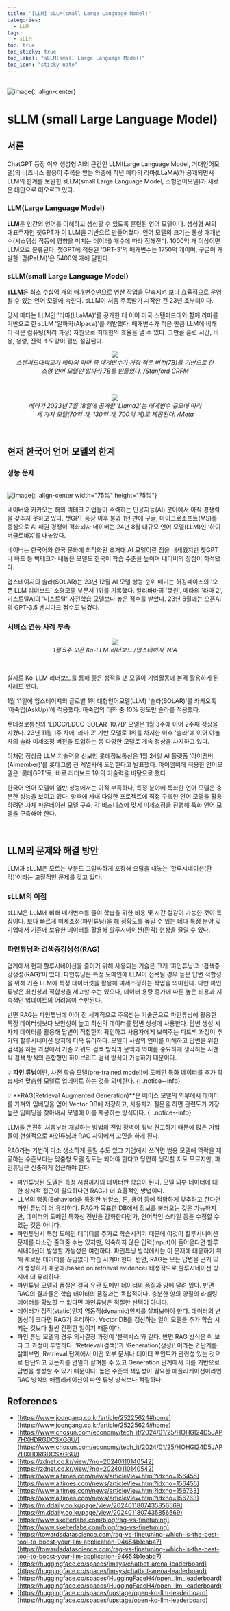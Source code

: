 ```yaml
---
title: "[LLM] sLLM(small Large Language Model)"
categories:
  - LLM
tags:
  - sLLM
toc: true
toc_sticky: true
toc_label: "sLLM(small Large Language Model)"
toc_icon: "sticky-note"
---
```


<br>![image](https://github.com/leechanwoo-kor/leechanwoo-kor.github.io/assets/55765292/d1e32689-d62b-4650-b751-5ae353c001cb){: .align-center}<br>

# sLLM (small Large Language Model)

## 서론

ChatGPT 등장 이후 생성형 AI의 근간인 LLM(Large Language Model, 거대언어모델)의 비즈니스 활용이 주목을 받는 와중에 작년 메타의 라마(LLaMA)가 공개되면서 LLM의 한계를 보완한 sLLM(small Large Language Model, 소형언어모델)가 새로운 대안으로 떠오르고 있다.

### LLM(Large Language Model)

**LLM**은 인간의 언어를 이해하고 생성할 수 있도록 훈련된 언어 모델이다. 생성형 AI의 대표주자인 챗GPT가 이 LLM을 기반으로 만들어졌다. 언어 모델의 크기는 통상 매개변수(시스템상 작동에 영향을 미치는 데이터) 개수에 따라 정해진다. 1000억 개 이상이면 LLM으로 분류된다. 챗GPT에 적용된 'GPT-3'의 매개변수는 1750억 개이며, 구글이 개발한 '팜(PaLM)'은 5400억 개에 달한다.

### sLLM(small Large Language Model)

**sLLM**은 최소 수십억 개의 매개변수만으로 연산 작업을 단축시켜 보다 효율적으로 운영될 수 있는 언어 모델에 속한다. sLLM이 처음 주목받기 시작한 건 23년 초부터이다.

당시 메타는 LLM인 '라마(LLaMA)'를 공개한 데 이어 미국 스탠퍼드대와 함께 라마를 기반으로 한 sLLM '알파카(Alpaca)'를 개발했다. 매개변수가 적은 만큼 LLM에 비해 더 적은 컴퓨팅(처리 과정) 자원으로 최대한의 효율을 낼 수 있다. 그만큼 훈련 시간, 비용, 용량, 전력 소모량이 훨씬 절감된다.

<p align="center">
  <img src="https://github.com/leechanwoo-kor/leechanwoo-kor.github.io/assets/55765292/57ae4139-9a83-404e-a18b-6cbd0d192ba5"><br>
  <em>스탠퍼드대학교가 메타의 라마 중 매개변수가 가장 적은 버전(7B)을 기반으로 한<br>소형 언어 모델인‘알파카 7B를 만들었다. /Stanford CRFM</em>
</p>

<br>

<p align="center">
  <img src="https://github.com/leechanwoo-kor/leechanwoo-kor.github.io/assets/55765292/3f875596-a021-4f41-a669-fb2a3086b0da"><br>
  <em>메타가 2023년 7월 18일에 공개한 'Llama2'는 매개변수 규모에 따라<br>세 가지 모델(70억 개, 130억 개, 700억 개)로 제공된다. /Meta</em>
</p>

<br>

## 현재 한국어 언어 모델의 한계

### 성능 문제

<br>![image](https://github.com/leechanwoo-kor/leechanwoo-kor.github.io/assets/55765292/ef62d03b-33cc-41b5-9120-4e430f94c335){: .align-center width="75%" height="75%"}<br>

네이버와 카카오는 해외 빅테크 기업들이 주력하는 인공지능(AI) 분야에서 아직 경쟁력을 갖추지 못하고 있다. 챗GPT 등장 이후 불과 1년 만에 구글, 마이크로소프트(MS)를 중심으로 AI 패권 경쟁이 격화되자 네이버는 24년 8월 대규모 언어 모델(LLM)인 ‘하이버클로바X’를 내놓았다.

네이버는 한국어와 한국 문화에 최적화된 초거대 AI 모델이란 점을 내세웠지만 챗GPT나 바드 등 빅테크가 내놓은 모델도 한국어 학습 수준을 높이며 네이버의 장점이 희석됐다.

업스테이지의 솔라(SOLAR)는 23년 12월 AI 모델 성능 순위 매기는 허깅페이스의 '오픈 LLM 리더보드' 소형모델 부문서 1위를 기록했다. 알리바바의 '큐원', 메타의 '라마 2', 미스트랄AI의 '미스트랄' 사전학습 모델보다 높은 점수를 받았다. 23년 8월에는 오픈AI의 GPT-3.5 벤치마크 점수도 넘겼다.

### 서비스 연동 사례 부족

<p align="center">
  <img src="https://github.com/leechanwoo-kor/leechanwoo-kor.github.io/assets/55765292/f796ad30-0406-42c3-b300-ba671e7e133e"><br>
  <em>1월 5주 오픈 Ko-LLM 리더보드 /업스테이지, NIA</em>
</p>

<br>

실제로 Ko-LLM 리더보드를 통해 좋은 성적을 낸 모델이 기업활동에 본격 활용하게 된 사례도 있다.

1월 11일에 업스테이지의 글로벌 1위 대형언어모델(LLM) '솔라(SOLAR)'를 카카오톡 ‘아숙업(AskUp)’에 적용했다. 아숙업의 대화 중 10% 정도만 솔라를 적용했다.

롯데정보통신의 'LDCC/LDCC-SOLAR-10.7B' 모델은 1월 3주에 이어 2주째 정상을 지켰다. 23년 11월 1주 차에 '라마 2' 기반 모델로 1위를 차지한 이후 '솔라'에 이어 야놀자의 솔라 미세조정 버전을 도입하는 등 다양한 모델로 계속 정상을 차지하고 있다.

이처럼 정상급 LLM 기술력을 선보인 롯데정보통신은 1월 24일 AI 플랫폼 ‘아이멤버(Aimember)’를 롯데그룹 전 계열사에 도입한다고 발표했다. 아이엠버에 적용한 언어모델은 '롯데GPT'로, 바로 리더보드 1위의 기술력을 바탕으로 했다.

한국어 언어 모델이 일반 성능에서는 아직 부족하나, 특정 분야에 특화한 언어 모델은 충분한 성능을 보이고 있다. 향후에 사내 다양한 프로젝트에 직접 구축한 언어 모델을 활용하려면 자체 파운데이션 모델 구축, 각 비즈니스에 맞게 미세조정을 진행해 특화 언어 모델을 구축해야 한다.

<br>

## LLM의 문제와 해결 방안

LLM과 sLLM은 모르는 부분도 그럴싸하게 포장해 오답을 내놓는 ‘할루시네이션(환각)’이라는 고질적인 문제를 갖고 있다.

### sLLM의 이점

sLLM은 LLM에 비해 매개변수를 줄여 학습을 위한 비용 및 시간 절감이 가능한 것이 특징이다. 보다 빠르게 미세조정(파인튜닝)을 해 정확도를 높일 수 있는 데다 특정 분야 및 기업에서 기존에 보유한 데이터를 활용해 할루시네이션(환각) 현상을 줄일 수 있다.

### 파인튜닝과 검색증강생성(RAG)

업계에서 현재 할루시네이션을 줄이기 위해 사용되는 기술은 크게 ‘파인튜닝’과 ‘검색증강생성(RAG)’이 있다. 파인튜닝은 특정 도메인에 LLM이 접목될 경우 높은 답변 적합성을 위해 기존 LLM에 특정 데이터셋을 활용해 미세조정하는 작업을 의미한다. 다만 파인튜닝은 최신성과 적합성을 제고할 수는 있으나, 데이터 용량 증가에 따른 높은 비용과 지속적인 업데이트의 어려움이 수반된다.

반면 RAG는 파인튜닝에 이어 전 세계적으로 주목받는 기술군으로 파인튜닝에 활용한 특정 데이터셋보다 보안성이 높고 최신의 데이터를 답변 생성에 사용한다. 답변 생성 시 자체 데이터를 활용해 답변이 적합한지 확인하고 사용자에게 보여주는 피드백 과정이 추가돼 할루시네이션 방지에 더욱 유리하다. 모델이 사람의 언어를 이해하고 답변을 위한 검색을 하는 과정에서 기존 키워드 검색 방식과 문맥과 의미를 중요하게 생각하는 시맨틱 검색 방식의 혼합형인 하이브리드 검색 방식이 가능하기 때문이다.

💡 **파인 튜닝**이란, 사전 학습 모델(pre-trained model)에 도메인 특화 데이터를 추가 학습시켜 맞춤형 모델로 업데이트 하는 것을 의미한다.
{: .notice--info}

💡 **RAG(Retrieval Augmented Generation)**은 베이스 모델의 외부에서 데이터를 가져와 임베딩을 얻어 Vector DB에 저장하고, 사용자가 질문을 하면 관련도가 가장 높은 임베딩을 찾아내서 모델에 이를 제공하는 방식이다.
{: .notice--info}

LLM을 온전히 처음부터 개발하는 방법의 진입 장벽이 워낙 견고하기 때문에 많은 기업들이 현실적으로 파인튜닝과 RAG 사이에서 고민을 하게 된다.

RAG라는 기법이 다소 생소하게 들릴 수도 있고 기업에서 쓰려면 범용 모델에 맥락을 제공하는 수준보다는 맞춤형 모델 정도는 되어야 한다고 당연히 생각할 지도 모르지만, 파인튜닝은 신중하게 접근해야 한다.

- 파인튜닝된 모델은 특정 시점까지의 데이터만 학습이 된다. 모델 외부 데이터에 대한 상시적 접근이 필요하다면 RAG가 더 효율적인 방법이다.
- LLM의 행동(Behavior)을 특정한 뉘앙스, 톤, 용어 등에 적합하게 맞추려고 한다면 파인 튜닝이 더 유리하다. RAG가 목표한 DB에서 정보를 불러오는 것은 가능하지만, 데이터의 도메인 특화성 전반을 강화한다던가, 언어적인 스타일 등을 수정할 수 있는 것은 아니다.
- 파인튜닝시 특정 도메인 데이터를 추가로 학습시키기 때문에 이것이 할루시네이션 문제를 다소간 줄여줄 수는 있지만, 익숙하지 않은 입력(Input)이 들어온다면 할루시네이션이 발생할 가능성은 여전하다. 파인튜닝 방식에서는 이 문제에 대응하기 위해 새로운 데이터를 끊임없이 학습 시켜야 한다. 반면, RAG는 모든 답변을 근거 있게 생성하기 때문에(based on retrieval evidence) 태생적으로 할루시네이션 방지에 더 유리하다.
- 파인튜닝 모델의 품질은 결국 유관 도메인 데이터의 품질과 양에 달려 있다. 반면 RAG의 결과물은 학습 데이터의 품질과는 독립적이다. 충분한 양의 양질의 라벨링 데이터를 확보할 수 없다면 파인튜닝은 적절한 선택이 아니다.
- 데이터가 정적(static)인지 역동적(dynamic)인지를 살펴보아야 한다. 데이터의 변동성이 크다면 RAG가 유리하다. Vector DB를 갱신하는 일이 모델을 추가 학습 시키는 것보다 훨씬 간편한 일이기 때문이다.
- 파인 튜닝 모델의 경우 의사결정 과정이 ‘블랙박스’와 같다. 반면 RAG 방식은 이 보다 그 과정이 투명하다. ‘Retrieval(검색)’과 ‘Generation(생성)’ 이라는 2 단계를 살펴보면, Retrieval 단계에서 어떤 외부 문서나 데이터 포인트가 관련성 있는 것으로 판단되고 있는지를 면밀히 살펴볼 수 있고 Generation 단계에서 이를 기반으로 답변을 생성할 수 있기 때문이다. 높은 수준의 책임성이 필요한 애플리케이션이라면 RAG 방식의 애플리케이션이 파인 튜닝 방식보다 적절하다.

## References

- [https://www.joongang.co.kr/article/25225624#home](https://www.joongang.co.kr/article/25225624#home)
- [https://www.chosun.com/economy/tech_it/2024/01/25/HOHGI24D5JAP7HXHDRGDCSXG6U/](https://www.chosun.com/economy/tech_it/2024/01/25/HOHGI24D5JAP7HXHDRGDCSXG6U/)
- [https://zdnet.co.kr/view/?no=20240110140542](https://zdnet.co.kr/view/?no=20240110140542)
- [https://www.aitimes.com/news/articleView.html?idxno=156455](https://www.aitimes.com/news/articleView.html?idxno=156455)
- [https://www.aitimes.com/news/articleView.html?idxno=156763](https://www.aitimes.com/news/articleView.html?idxno=156763)
- [https://m.ddaily.co.kr/page/view/2024011807435856569](https://m.ddaily.co.kr/page/view/2024011807435856569)
- [https://www.skelterlabs.com/blog/rag-vs-finetuning](https://www.skelterlabs.com/blog/rag-vs-finetuning)
- [https://towardsdatascience.com/rag-vs-finetuning-which-is-the-best-tool-to-boost-your-llm-application-94654b1eaba7](https://towardsdatascience.com/rag-vs-finetuning-which-is-the-best-tool-to-boost-your-llm-application-94654b1eaba7)
- [https://huggingface.co/spaces/lmsys/chatbot-arena-leaderboard](https://huggingface.co/spaces/lmsys/chatbot-arena-leaderboard)
- [https://huggingface.co/spaces/HuggingFaceH4/open_llm_leaderboard](https://huggingface.co/spaces/HuggingFaceH4/open_llm_leaderboard)
- [https://huggingface.co/spaces/upstage/open-ko-llm-leaderboard](https://huggingface.co/spaces/upstage/open-ko-llm-leaderboard)
